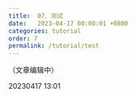 ```yaml
---
title:  07、测试
date:   2023-04-17 00:00:01 +0800
categories: tutorial
order: 7
permalink: /tutorial/test
---
```


（文章编辑中）

20230417 13:01

